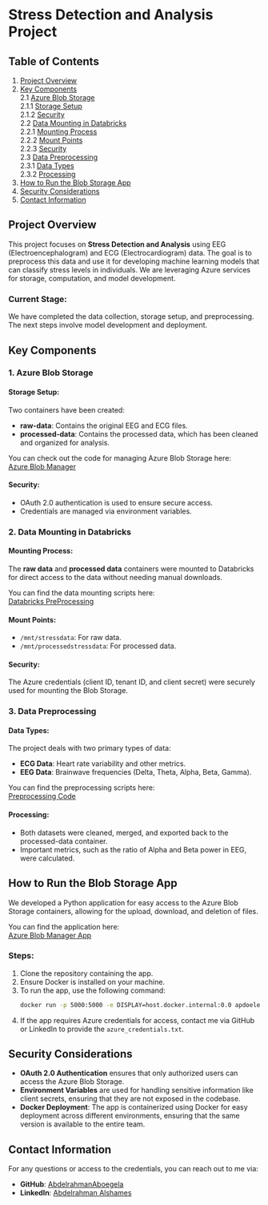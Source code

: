 # Stress Detection and Analysis Project

## Table of Contents
1. [Project Overview](#project-overview)
2. [Key Components](#key-components)  
    2.1 [Azure Blob Storage](#1-azure-blob-storage)  
        2.1.1 [Storage Setup](#storage-setup)  
        2.1.2 [Security](#security)  
    2.2 [Data Mounting in Databricks](#2-data-mounting-in-databricks)  
        2.2.1 [Mounting Process](#mounting-process)  
        2.2.2 [Mount Points](#mount-points)  
        2.2.3 [Security](#databricks-security)  
    2.3 [Data Preprocessing](#3-data-preprocessing)  
        2.3.1 [Data Types](#data-types)  
        2.3.2 [Processing](#processing)  
3. [How to Run the Blob Storage App](#how-to-run-the-blob-storage-app)  
4. [Security Considerations](#security-considerations)  
5. [Contact Information](#contact-information)

## Project Overview

This project focuses on **Stress Detection and Analysis** using EEG (Electroencephalogram) and ECG (Electrocardiogram) data. The goal is to preprocess this data and use it for developing machine learning models that can classify stress levels in individuals. We are leveraging Azure services for storage, computation, and model development.

### Current Stage:
We have completed the data collection, storage setup, and preprocessing. The next steps involve model development and deployment.

## Key Components

### 1. Azure Blob Storage

#### Storage Setup:
Two containers have been created:
- **raw-data**: Contains the original EEG and ECG files.
- **processed-data**: Contains the processed data, which has been cleaned and organized for analysis.

You can check out the code for managing Azure Blob Storage here:  
[Azure Blob Manager](https://github.com/AbdelrahmanAboegela/Depi-Graduation-Project/tree/main/Docker_Apps/azure_blob_manager)

#### Security:
- OAuth 2.0 authentication is used to ensure secure access.
- Credentials are managed via environment variables.

### 2. Data Mounting in Databricks

#### Mounting Process:
The **raw data** and **processed data** containers were mounted to Databricks for direct access to the data without needing manual downloads.

You can find the data mounting scripts here:  
[Databricks PreProcessing](https://github.com/AbdelrahmanAboegela/Depi-Graduation-Project/tree/main/DataBricks_PreProcessing)

#### Mount Points:
- `/mnt/stressdata`: For raw data.
- `/mnt/processedstressdata`: For processed data.

#### Security:
The Azure credentials (client ID, tenant ID, and client secret) were securely used for mounting the Blob Storage.

### 3. Data Preprocessing

#### Data Types:
The project deals with two primary types of data:
- **ECG Data**: Heart rate variability and other metrics.
- **EEG Data**: Brainwave frequencies (Delta, Theta, Alpha, Beta, Gamma).

You can find the preprocessing scripts here:  
[Preprocessing Code](https://github.com/AbdelrahmanAboegela/Depi-Graduation-Project/tree/main/DataBricks_PreProcessing)

#### Processing:
- Both datasets were cleaned, merged, and exported back to the processed-data container.
- Important metrics, such as the ratio of Alpha and Beta power in EEG, were calculated.

## How to Run the Blob Storage App

We developed a Python application for easy access to the Azure Blob Storage containers, allowing for the upload, download, and deletion of files.

You can find the application here:  
[Azure Blob Manager App](https://github.com/AbdelrahmanAboegela/Depi-Graduation-Project/tree/main/Docker_Apps/azure_blob_manager)

### Steps:
1. Clone the repository containing the app.
2. Ensure Docker is installed on your machine.
3. To run the app, use the following command:
    ```bash
    docker run -p 5000:5000 -e DISPLAY=host.docker.internal:0.0 apdoelepe/azure_blob_manager
    ```
4. If the app requires Azure credentials for access, contact me via GitHub or LinkedIn to provide the `azure_credentials.txt`.

## Security Considerations

- **OAuth 2.0 Authentication** ensures that only authorized users can access the Azure Blob Storage.
- **Environment Variables** are used for handling sensitive information like client secrets, ensuring that they are not exposed in the codebase.
- **Docker Deployment**: The app is containerized using Docker for easy deployment across different environments, ensuring that the same version is available to the entire team.

## Contact Information

For any questions or access to the credentials, you can reach out to me via:

- **GitHub**: [AbdelrahmanAboegela](https://github.com/AbdelrahmanAboegela)
- **LinkedIn**: [Abdelrahman Alshames](https://www.linkedin.com/in/abdelrahman-alshames-635aa3277/)

